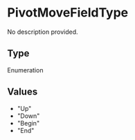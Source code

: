 # PivotMoveFieldType

No description provided.

## Type

Enumeration

## Values

- "Up"
- "Down"
- "Begin"
- "End"
